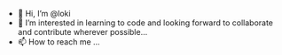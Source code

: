 - 👋 Hi, I’m @loki
- 👀 I’m interested in learning to code and looking forward to collaborate and contribute wherever possible...
- 📫 How to reach me ...

<!---
lokigada/lokigada is a ✨ special ✨ repository because its `README.md` (this file) appears on your GitHub profile.
You can click the Preview link to take a look at your changes.
--->
